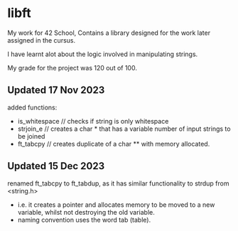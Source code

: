 # libft
My work for 42 School, Contains a library designed for the work later assigned in the cursus.

I have learnt alot about the logic involved in manipulating strings.

My grade for the project was 120 out of 100.

## Updated 17 Nov 2023

added functions:
  - is_whitespace // checks if string is only whitespace
  - strjoin_e       // creates a char * that has a variable number of input strings to be joined
  - ft_tabcpy      // creates duplicate of a char ** with memory allocated.

## Updated 15 Dec 2023

renamed ft_tabcpy to ft_tabdup, as it has similar functionality to strdup from <string.h>
   - i.e. it creates a pointer and allocates memory to be moved to a new variable, whilst not destroying the old variable.
   - naming convention uses the word tab (table).
